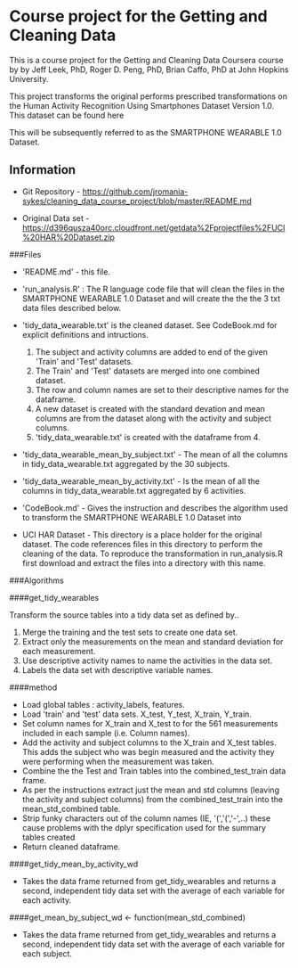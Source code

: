 # Course project for the Getting and Cleaning Data


This is a course project for the Getting and Cleaning Data Coursera course by by Jeff Leek, PhD, Roger D. Peng, PhD, Brian Caffo, PhD at John Hopkins University.

This project transforms the original performs prescribed transformations on the Human Activity Recognition Using Smartphones Dataset
Version 1.0.  This dataset can be found here 

This will be subsequently referred to as the SMARTPHONE WEARABLE 1.0 Dataset.


## Information

- Git Repository - https://github.com/jromania-sykes/cleaning_data_course_project/blob/master/README.md

- Original Data set - https://d396qusza40orc.cloudfront.net/getdata%2Fprojectfiles%2FUCI%20HAR%20Dataset.zip 

###Files

- 'README.md' - this file.

- 'run_analysis.R' : The R language code file that will clean the files in the SMARTPHONE WEARABLE 1.0 Dataset and 
will create the the the 3 txt data files described below.

- 'tidy_data_wearable.txt' is the cleaned dataset.  See CodeBook.md for explicit definitions and intructions.
	 1. The subject and activity columns are added to end of the given 'Train' and 'Test' datasets.
	 2. The Train' and 'Test' datasets are merged into one combined dataset.
	 3. The row and column names are set to their descriptive names for the dataframe.
	 4. A new dataset is created with the standard devation and mean columns are from the dataset along with the activity and subject columns.
	 5. 'tidy_data_wearable.txt' is created with the dataframe from 4.

	 
- 'tidy_data_wearable_mean_by_subject.txt' - The mean of all the columns in tidy_data_wearable.txt aggregated by the 30 subjects.

- 'tidy_data_wearable_mean_by_activity.txt' - Is the mean of all the columns in tidy_data_wearable.txt aggregated by 6 activities.

- 'CodeBook.md' - Gives the instruction and describes the algorithm used to transform the SMARTPHONE WEARABLE 1.0 Dataset into 

-  UCI HAR Dataset - This directory is a place holder for the original dataset.  The code 
	references files in this directory to perform the cleaning of the data.  To reproduce the transformation in run_analysis.R first download and extract the files into a directory with this name.
	

###Algorithms

####get_tidy_wearables

Transform the source tables into a tidy data set as defined by..

1. Merge the training and the test sets to create one data set.
2. Extract only the measurements on the mean and standard deviation for each measurement. 
3. Use descriptive activity names to name the activities in the data set.
4. Labels the data set with descriptive variable names. 

####method

- Load global tables : activity_labels, features.
- Load 'train' and 'test' data sets.  X_test, Y_test, X_train, Y_train.
- Set column names for X_train and X_test to for the 561 measurements included in each sample (i.e.  Column names).
- Add the activity and subject columns to the X_train and X_test tables.  This adds the subject who was begin measured and the activity they were performing when the measurement was taken.
- Combine the the Test and Train tables into the combined_test_train data frame.
- As per the instructions extract just the mean and std columns (leaving the activity and subject columns) from the combined_test_train into the mean_std_combined table.
- Strip funky characters out of the column names (IE, '(','(','-',..) these cause problems with the dplyr specification used for the summary tables created 
- Return cleaned dataframe.

####get_tidy_mean_by_activity_wd

- Takes the data frame returned from get_tidy_wearables and returns a second, independent tidy data set with the average of each variable for each activity.

 
####get_mean_by_subject_wd <- function(mean_std_combined) 
- Takes the data frame returned from get_tidy_wearables and returns a second, independent tidy data set with the average of each variable for each subject.


